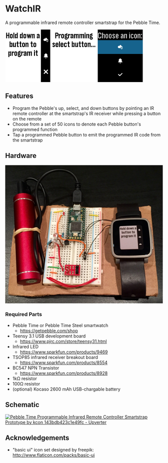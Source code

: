 # WatchIR

A programmable infrared remote controller smartstrap for the Pebble Time.

![Main window screenshot](images/main.png)
![Programming screenshot](images/programming.png)
![Programming screenshot](images/icon_selection.png)

## Features
* Program the Pebble's up, select, and down buttons by pointing an IR remote controller at the smartstrap's IR receiver while pressing a button on the remote
* Choose from a set of 50 icons to denote each Pebble button's programmed function
* Tap a programmed Pebble button to emit the programmed IR code from the smartstrap

## Hardware

![Hardware picture](images/hardware.jpg)

### Required Parts
* Pebble Time or Pebble Time Steel smartwatch
  * https://getpebble.com/shop
* Teensy 3.1 USB development board
  * https://www.pjrc.com/store/teensy31.html
* Infrared LED
  * https://www.sparkfun.com/products/9469
* TSOP85 infrared receiver breakout board
  * https://www.sparkfun.com/products/8554
* BC547 NPN Transistor
  * https://www.sparkfun.com/products/8928
* 1kΩ resistor
* 100Ω resistor
* (optional) Kocaso 2600 mAh USB-chargable battery

## Schematic
[![Pebble Time Programmable Infrared Remote Controller Smartstrap Prototype by kcon 143bdb423c1e49fc - Upverter](https://upverter.com/kcon/143bdb423c1e49fc/Pebble-Time-Programmable-Infrared-Remote-Controller-Smartstrap-Prototype/embed_img/14412633090000/)](https://upverter.com/kcon/143bdb423c1e49fc/Pebble-Time-Programmable-Infrared-Remote-Controller-Smartstrap-Prototype/#/)

## Acknowledgements
* "basic ui" icon set designed by freepik: http://www.flaticon.com/packs/basic-ui
